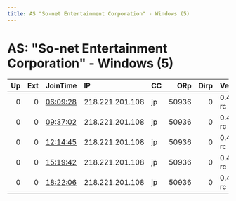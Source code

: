```yaml
---
title: AS "So-net Entertainment Corporation" - Windows (5)
---
```


# AS: "So-net Entertainment Corporation" - Windows (5)

|   Up |   Ext | JoinTime                                                                                            | IP              | CC   |   ORp |   Dirp | Version    | Contact   | Nickname   |   eFamMembers |
|-----:|------:|:----------------------------------------------------------------------------------------------------|:----------------|:-----|------:|-------:|:-----------|:----------|:-----------|--------------:|
|    0 |     0 | [06:09:28](https://metrics.torproject.org/rs.html#details/04C627C88E8F84BACC93FE4BFE072B692097C4C3) | 218.221.201.108 | jp   | 50936 |      0 | 0.4.0.4-rc | None      | default    |             1 |
|    0 |     0 | [09:37:02](https://metrics.torproject.org/rs.html#details/006513B8A6839C0925F81386A2895B0AA86A1932) | 218.221.201.108 | jp   | 50936 |      0 | 0.4.0.4-rc | None      | default    |             1 |
|    0 |     0 | [12:14:45](https://metrics.torproject.org/rs.html#details/CDFC32E335447289E071018B3C94248731366E83) | 218.221.201.108 | jp   | 50936 |      0 | 0.4.0.4-rc | None      | default    |             1 |
|    0 |     0 | [15:19:42](https://metrics.torproject.org/rs.html#details/1E0DCBBEDCB9ADAD8AEBE3E77CAAEB4D9EE89F54) | 218.221.201.108 | jp   | 50936 |      0 | 0.4.0.4-rc | None      | default    |             1 |
|    0 |     0 | [18:22:06](https://metrics.torproject.org/rs.html#details/EE88FE7611E87819D89ED5ED59A3F5729B218F42) | 218.221.201.108 | jp   | 50936 |      0 | 0.4.0.4-rc | None      | default    |             1 |
